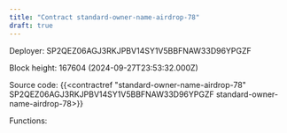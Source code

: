 ```yaml
---
title: "Contract standard-owner-name-airdrop-78"
draft: true
---
```

Deployer: SP2QEZ06AGJ3RKJPBV14SY1V5BBFNAW33D96YPGZF


 



Block height: 167604 (2024-09-27T23:53:32.000Z)

Source code: {{<contractref "standard-owner-name-airdrop-78" SP2QEZ06AGJ3RKJPBV14SY1V5BBFNAW33D96YPGZF standard-owner-name-airdrop-78>}}

Functions:


